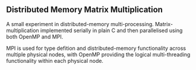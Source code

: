 Distributed Memory Matrix Multiplication
----------------------------------------
A small experiment in distributed-memory multi-processing. Matrix-multiplication implemented serially in plain C and then parallelised using both OpenMP and MPI.

MPI is used for type defition and distributed-memory functionality across multiple physical nodes, with OpenMP providing the logical multi-threading functionality within each physical node.
